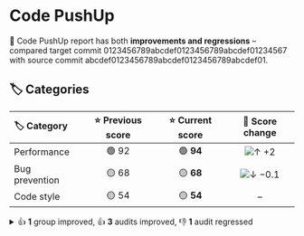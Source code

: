 # Code PushUp

🤨 Code PushUp report has both **improvements and regressions** – compared target commit 0123456789abcdef0123456789abcdef01234567 with source commit abcdef0123456789abcdef0123456789abcdef01.

## 🏷️ Categories

| 🏷️ Category   | ⭐ Previous score | ⭐ Current score |                           🔄 Score change                            |
| :------------- | :--------------: | :-------------: | :------------------------------------------------------------------: |
| Performance    |      🟢 92       |    🟢 **94**    |     ![↑ +2](https://img.shields.io/badge/%E2%86%91%20%2B2-green)     |
| Bug prevention |      🟡 68       |    🟡 **68**    | ![↓ −0.1](https://img.shields.io/badge/%E2%86%93%20%E2%88%920.1-red) |
| Code style     |      🟡 54       |    🟡 **54**    |                                  –                                   |

<details>
<summary>👍 <strong>1</strong> group improved, 👍 <strong>3</strong> audits improved, 👎 <strong>1</strong> audit regressed</summary>

## 🗃️ Groups

| 🔌 Plugin  | 🗃️ Group   | ⭐ Previous score | ⭐ Current score |                       🔄 Score change                        |
| :--------- | :---------- | :--------------: | :-------------: | :----------------------------------------------------------: |
| Lighthouse | Performance |      🟢 92       |    🟢 **94**    | ![↑ +2](https://img.shields.io/badge/%E2%86%91%20%2B2-green) |

1 other group is unchanged.

## 🛡️ Audits

| 🔌 Plugin                                                          | 🛡️ Audit                                                                                                      | 📏 Previous value | 📏 Current value |                                   🔄 Value change                                    |
| :----------------------------------------------------------------- | :------------------------------------------------------------------------------------------------------------- | :---------------: | :--------------: | :----------------------------------------------------------------------------------: |
| [ESLint](https://www.npmjs.com/package/@code-pushup/eslint-plugin) | [Disallow unused variables](https://eslint.org/docs/latest/rules/no-unused-vars)                               |     🟩 passed     |  🟥 **1 error**  |   ![↑ +∞ %](https://img.shields.io/badge/%E2%86%91%20%2B%E2%88%9E%E2%80%89%25-red)   |
| Lighthouse                                                         | [Largest Contentful Paint](https://developer.chrome.com/docs/lighthouse/performance/largest-contentful-paint/) |     🟨 1.5 s      |   🟨 **1.4 s**   | ![↓ −8.2 %](https://img.shields.io/badge/%E2%86%93%20%E2%88%928.2%E2%80%89%25-green) |
| Lighthouse                                                         | [First Contentful Paint](https://developer.chrome.com/docs/lighthouse/performance/first-contentful-paint/)     |     🟨 1.2 s      |   🟨 **1.1 s**   | ![↓ −3.6 %](https://img.shields.io/badge/%E2%86%93%20%E2%88%923.6%E2%80%89%25-green) |
| Lighthouse                                                         | [Speed Index](https://developer.chrome.com/docs/lighthouse/performance/speed-index/)                           |     🟩 1.2 s      |   🟩 **1.1 s**   | ![↓ −3.6 %](https://img.shields.io/badge/%E2%86%93%20%E2%88%923.6%E2%80%89%25-green) |

49 other audits are unchanged.

</details>
